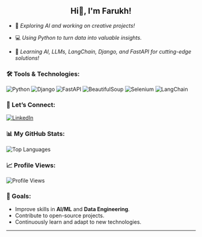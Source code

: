 <h2 align="center">Hi👋, I'm Farukh!</h2>

- 🚀 *Exploring AI and working on creative projects!*

- 💻 *Using Python to turn data into valuable insights.*

- 🌟 *Learning AI, LLMs, LangChain, Django, and FastAPI for cutting-edge solutions!*

### 🛠️ Tools & Technologies:
![Python](https://img.shields.io/badge/-Python-306998?style=for-the-badge&logo=python&logoColor=white)
![Django](https://img.shields.io/badge/-Django-092E20?style=for-the-badge&logo=django&logoColor=white)
![FastAPI](https://img.shields.io/badge/-FastAPI-009688?style=for-the-badge&logo=fastapi&logoColor=white)
![BeautifulSoup](https://img.shields.io/badge/-BeautifulSoup-7F9CF5?style=for-the-badge&logo=beautifulsoup&logoColor=white)
![Selenium](https://img.shields.io/badge/-Selenium-43B02A?style=for-the-badge&logo=selenium&logoColor=white)
![LangChain](https://img.shields.io/badge/-LangChain-007ACC?style=for-the-badge&logo=python&logoColor=white)

  ### 💬 Let’s Connect:
[![LinkedIn](https://img.shields.io/badge/LinkedIn-FarukhJaved-teal?style=for-the-badge&logo=linkedin)](https://www.linkedin.com/in/farukh-javed)

### 📊 My GitHub Stats:
<!--![Farukh's GitHub Stats](https://github-readme-stats.vercel.app/api?username=farukh-javed&show_icons=true&hide_title=true&count_private=true&hide=prs&theme=merko)-->
![Top Languages](https://github-readme-stats.vercel.app/api/top-langs/?username=farukh-javed&layout=compact&theme=merko)

### 📈 Profile Views:
![Profile Views](https://img.shields.io/badge/Views-89-blue?style=for-the-badge&logo=github&logoColor=white)

### 🎯 Goals:
- Improve skills in **AI/ML** and **Data Engineering**.
- Contribute to open-source projects.
- Continuously learn and adapt to new technologies.

---
<!--
### 🌟 Featured Projects:
- [**Anomaly Detection System**](https://github.com/farukh-javed/Anomaly-Detection-System-with-ML.git)
- [**Project 2**](https://github.com/farukh-javed/project2): Brief description of Project 2.
-->
